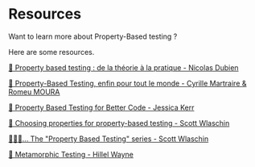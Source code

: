 # Resources

Want to learn more about Property-Based testing ?

Here are some resources.

[🎥 Property based testing : de la théorie à la pratique - Nicolas Dubien](https://www.youtube.com/watch?v=oeaXWvTHyxc)

[🎥 Property-Based Testing, enfin pour tout le monde - Cyrille Martraire & Romeu MOURA](https://www.youtube.com/watch?v=O-LWbSUaEQU)

[🎥 Property Based Testing for Better Code - Jessica Kerr](https://jessitron.com/2014/08/05/property-based-testing-for-better-code/)

[📄 Choosing properties for property-based testing - Scott Wlaschin](https://fsharpforfunandprofit.com/posts/property-based-testing-2/)

[📄📄📄... The "Property Based Testing" series - Scott Wlaschin](https://fsharpforfunandprofit.com/series/property-based-testing/)

[📄 Metamorphic Testing - Hillel Wayne](https://hillelwayne.com/post/metamorphic-testing/)
